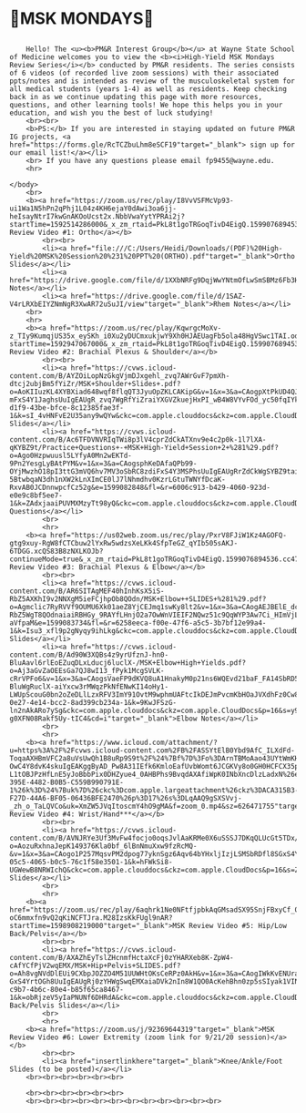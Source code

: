 <!DOCTYPE html>
<html>
	<head>
		<meta charset="utf-8">
		<meta name="viewport" content="width=device-width, initial-scale=1" 
	</head>
	<body>
		<h1>💪MSK MONDAYS💪</h1>
		<h2></h2>
	
		Hello! The <u><b>PM&R Interest Group</b></u> at Wayne State School of Medicine welcomes you to view the <b><i>High-Yield MSK Mondays Review Series</i></b> conducted by PM&R residents. The series consists of 6 videos (of recorded live zoom sessions) with their associated ppts/notes and is intended as review of the musculoskeletal system for all medical students (years 1-4) as well as residents. Keep checking back in as we continue updating this page with more resources, questions, and other learning tools! We hope this helps you in your education, and wish you the best of luck studying!
		<br><br>
		<b>PS:</b> If you are interested in staying updated on future PM&R IG projects, <a href="https://forms.gle/RcTCZbuLhm8eSCF19"target="_blank"> sign up for our email list!</a></li> 
		<br> If you have any questions please email fp9455@wayne.edu.
		<hr>
		
	</body>
		<br>
		<b><a href="https://zoom.us/rec/play/I8VvVSFMcVp93-ui1Wa1N5hPn2qPhj1L04z4KH6ejaY0dAwi3oa6jj-heIsayNtrI7kwGnAKOoUcst2x.NbbVwaYytYPRAi2j?startTime=1592514286000&_x_zm_rtaid=PkL8t1goTRGoqTivD4EigQ.1599076894536.cc47496b73f9852360d4dacaedfcc019&_x_zm_rhtaid=712"target="_blank">MSK Review Video #1: Ortho</a></b>
			<br><br>
			<li><a href="file:///C:/Users/Heidi/Downloads/(PDF)%20High-Yield%20MSK%20Session%20%231%20PPT%20(ORTHO).pdf"target="_blank">Ortho Slides</a></li> 
			<li><a href="https://drive.google.com/file/d/1XXbNRFg9DqjWwYNtmOfLwSmSBMz6Fb3H/view"target="_blank">Ortho Notes</a></li>
			<li><a href="https://drive.google.com/file/d/1SAZ-V4rLRXbEIYZNmNgR3XwAR72uSuJI/view"target="_blank">Rhem Notes</a></li>
		<br>
		<hr>
		<b><a href="https://zoom.us/rec/play/KqwrgcMoXv-z_TIy9KumqjUS35x_eySKh_i0Xu2yDUCmxukjwY9Xh0HJAEUagFb5ola48HgVSwc1TAI.odIxpPgZeSbGMb2Y?startTime=1592947067000&_x_zm_rtaid=PkL8t1goTRGoqTivD4EigQ.1599076894536.cc47496b73f9852360d4dacaedfcc019&_x_zm_rhtaid=712"target="_blank">MSK Review Video #2: Brachial Plexus & Shoulder</a></b>
			<br><br>
			<li><a href="https://cvws.icloud-content.com/B/AYZOiLopNzGkgVjmDJxgehl_zvq7AWrGvF7pmXh-dtcj2ubjBm5fYiZr/MSK+Shoulder+Slides+.pdf?o=AoKIIuzKL4XYBXiad648wqf8flqQT3JyuOpZKLCAKipG&v=1&x=3&a=CAogpXtPkUD4QJ2iKbL2_4pomBHsB1shetSTMYaGM9uLC4MSbRC0n-mFxS4Y1JaghsUuIgEAUgR_zvq7WgRfYiZraiYXGVZkuejHxPI_wB4W8VYvFOd_yc50fqIYkwwIQeMB348TEW2mInImForEP1SMWAV_PHQ3pTR9rGHCSBYCX18ABv53lqCMITXo69Eu06w&e=1599083121&fl=&r=4dc43f85-d1f9-43be-bfce-8c12385fae3f-1&k=sI_4vHNFvE2U35any9wQYw&ckc=com.apple.clouddocs&ckz=com.apple.CloudDocs&p=16&s=as5G53o8rjC78ff5VeBRy5H3zzI&cd=i"target="_blank">Shoulder Slides</a></li>
			<li><a href="https://cvws.icloud-content.com/B/Ac6TFDVNVRIqTWi8p3lV4cprZdCkATXnv9e4c2p0k-1l7lXA-qKYBZ9t/Practice+Questions+-+MSK+High-Yield+Session+2+%281%29.pdf?o=Ago0Hzpwuusl5LYfyA0Mn2wEKTd-9Pn2YesgLyBAtPYM&v=1&x=3&a=CAogsphKeDAfaQPb99-OYjMwzhO18pI3ttG3mVQ6hv7MV3oSbRC8zdiFxS4Y3MSPhsUuIgEAUgRrZdCkWgSYBZ9taiY1EokP7II_qc1yBczBQENGQu57UutEf-5BtwbqaN3dh1nXW2kLnXImCE0lJ7lNhmdhv0KzrLGtuTWNYfDcaK-RxvAB0JCDnnwpcfCz52g&e=1599082848&fl=&r=6006c913-b429-4060-923d-e0e9c8bf5ee7-1&k=ZAdxjaaiPUVMXMzyTt98yQ&ckc=com.apple.clouddocs&ckz=com.apple.CloudDocs&p=16&s=KBsIZh7Jl5nGFhXxNGQyzCdMRkE&cd=i"target="_blank">Shoulder Questions</a></li>
			<br>
			<hr>
		<b><a href="https://us02web.zoom.us/rec/play/PxrV8FJiW1Kz4AGOFQ-gtg9xuy-RgW8fCTCbuw2lYxRw5wdzsXeLKk4SfpTeGZ_qYIb505sAKJ-6TDGG.xcQS83B8zNXLKOJb?continueMode=true&_x_zm_rtaid=PkL8t1goTRGoqTivD4EigQ.1599076894536.cc47496b73f9852360d4dacaedfcc019&_x_zm_rhtaid=712"target="_blank">MSK Review Video #3: Brachial Plexus & Elbow</a></b>
			<br><br>
			<li><a href="https://cvws.icloud-content.com/B/AR6SITAgMEF40hInhKsX5iS-RbZ5AXKhI9v2NNXgM5ieFCjhpOb8QOdn/MSK+Elbow++SLIDES+%281%29.pdf?o=Agmclic7RyRVVf9OUMU6Xk01aeZ8YjCEJmq1swKy8lt2&v=1&x=3&a=CAogAEJBElE_dcgVbpkpDZ8eJZ8eryhaffHyitl0DCmmuF0SbRC81o6GxS4Y3M3FhsUuIgEAUgS-RbZ5WgT8QOdnaiaiRBHGy_9RAYfLHnjO2a7OwWnVIEIF2NQwz51c9QqWYP3Aw7Ci_HImVjLKrpDKVPQB90bHLXlMpsjsoIq0On3dDrj2_LIHGl5K-aVfpaM&e=1599083734&fl=&r=6258eeca-f00e-47f6-a5c5-3b7bf12e99a4-1&k=Isu3_xfl9p2gNyqy9ihLkg&ckc=com.apple.clouddocs&ckz=com.apple.CloudDocs&p=16&s=X8c4bsIDqU7R6M21Pr_jfo3OvCQ&cd=i"target="_blank">Elbow Slides</a></li>
			<li><a href="https://cvws.icloud-content.com/B/Ad90W3XQBs4z9yrUfznJ-hn0-BluAavl6rlEoEZuqDLxLducj6luclX-/MSK+Elbow+High+Yields.pdf?o=Aj3aGvZaOEEsGa7QJ8wI13_fPyk1McgSVLK-cRrVPFo6&v=1&x=3&a=CAogsVaeFP9dKVQ8uA1HnakyM0p21ns6WQEvd21baF_FA14SbRD58ruGxS4YmeryhsUuIgEAUgT0-BluWgRuclX-aiYxcw3rMWqzPkNfENwKI14oHy1-LWUpScouG0bn2oZeDLlLzxRFV3ImY91OvtM9wphmUAFtcIkDEJmPvcmKbHOaJVXdhFz0Cw8UadXlGuw&e=1599084475&fl=&r=1abc9a3b-0e27-4e14-bcc2-8ad399cb234a-1&k=9KwJFSzG-ln2nAkARo7ySg&ckc=com.apple.clouddocs&ckz=com.apple.CloudDocs&p=16&s=y92OSZO-g0XFN08Rakf5Uy-tIC4&cd=i"target="_blank">Elbow Notes</a></li>
			<br>
			<hr>
		<b><a href="https://www.icloud.com/attachment/?u=https%3A%2F%2Fcvws.icloud-content.com%2FB%2FASSYtElB0Ybd9AfC_ILXdFd-ToqaAXHBmVFC2a8uVsUwQh1B8uRp9S9t%2F%24%7Bf%7D%3Fo%3DArnTBMoAao43UYtWmKH4prwj4eehLxy4iShiLJdvDvXO%26v%3D1%26x%3D3%26a%3DCAognY01oEQmgnzZbDPxCE92NmraR_9Y59ucTjAfhauznDESdxDxy8-OwC4Y8dvK4skuIgEAKggByAD_Pw8A31IEfk6KmloEafUvbWomt6JCGKVy8o0GH0HCFCX35p9S59k2Jb1tcNWu-L1tOBJPzHfLnE5yJoBbbPix0DHZyue4_0AHBPhs9BvqdAXAfiWpK0INbXncDlzLadxN%26e%3D1600350498%26fl%3D%26r%3DBA002D2E-395E-4482-B0B5-C559B990791E-1%26k%3D%24%7Buk%7D%26ckc%3Dcom.apple.largeattachment%26ckz%3DACA315B3-F27D-44A6-BF05-06436BFE2470%26p%3D17%26s%3DLqAAQ9gSXSVvj-_zh_o_TaLQVCo&uk=XmZW5JVqItoscmY4hO9gMA&f=zoom_0.mp4&sz=626471755"target="_blank">MSK Review Video #4: Wrist/Hand***</a></b>
			<br><br>
			<li><a href="https://cvws.icloud-content.com/B/AVNJRYe3Uf3MvFw4focjo0oqsJvlAaKRMe0X6uSSSJ7DKqQLUcGt5TDx/Wrist+Hand+SLIDES.pdf?o=AozuRxhnaJepK149376Kla0bf_6lBnNmuXxw9fzRcMQ-&v=1&x=3&a=CAogo1P257MqsvPM2dpog77yknSgz6Aqv64bYHxljIzjLSMSbRDfl8SGxS4Y_477hsUuIgEAUgQqsJvlWgSt5TDxaiaupeH5bWUQ1LE1HPPCYitrjO_WWy2kPJw9S1ENBZJFd3YnZTaBW3Im7OS3jUmMQKF8eSHwX_2g9VeuRYPxLLFPVheWhsZ7V96WtZwkbXc&e=1599084611&fl=&r=66837c50-05c5-4065-b0c5-76c1f58e3501-1&k=hFWkSi8-UGWewB8NRWIchQ&ckc=com.apple.clouddocs&ckz=com.apple.CloudDocs&p=16&s=ZmiVKLVkP92kGwBg4FeOGLqFo8I&cd=i"target="_blank">Wrist/Hand Slides</a></li>
			<br>
			<hr>
		<b><a href="https://zoom.us/rec/play/6aqhrk1Ne0NFtfjpbkAqGMsadSX95SnjFBxyCf_0tD9GkfUeSRmuYWQQc-oC6mmxfn9vQ2qKiNCFTJra.M28IzsKkFUgl9nAR?startTime=1598908219000"target="_blank">MSK Review Video #5: Hip/Low Back/Pelvis</a></b>
			<br><br>
			<li><a href="https://cvws.icloud-content.com/B/AXAZhEyTslZHcnmfHctaXcFj0zYHARXeb8K-ZpW4-cAfYCfPjV2wqEMX/MSK+Hip+Pelvis+SLIDES.pdf?o=Ah8vgNVdDlEUi9CXbpJOZZO4M51UUWHtOKsCeRPz0AkH&v=1&x=3&a=CAogIWkKvENUrawf6xmS1dcSL1oGFrl7P3u1MGHnj80H0d0SbRCO3M-GxS4YrtOGh8UuIgEAUgRj0zYHWgSwqEMXaiaDVk2nIn8W1QO0AcKehBhn0zp5sSIyak1VINkBHfo8xij9psc4e3ImSlu1rPBuVE0wk96DbCFvYgMIarW5mQFBHAqE8T66Q1y7PDqjowo&e=1599084800&fl=&r=d26937ad-c9b7-4b6c-80e4-b85f65ca8467-1&k=obRjzeV5yIaPNUNf6DHRdA&ckc=com.apple.clouddocs&ckz=com.apple.CloudDocs&p=16&s=35PVR5aCWM7LnRJArByH2EDnJdQ&cd=i"target="_blank">Hip/Low Back/Pelvis Slides</a></li>
			<br>
			<hr>
		<b><a href="https://zoom.us/j/92369644319"target="_blank">MSK Review Video #6: Lower Extremity (zoom link for 9/21/20 session)</a></b>
			<br><br>
			<li><a href="insertlinkhere"target="_blank">Knee/Ankle/Foot Slides (to be posted)</a></li>
		<br><br><br><br><br><br>
		 
		<br><br><br><br><br><br>
		<br><br><br><br><br><br><br><br><br><br><br><br>
</html>
